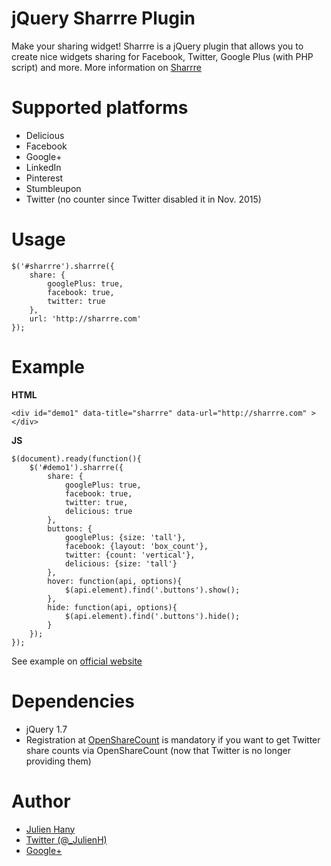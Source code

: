 # jQuery Sharrre Plugin
Make your sharing widget! Sharrre is a jQuery plugin that allows you to create nice widgets sharing for Facebook, Twitter, Google Plus (with PHP script) and more. More information on [Sharrre](http://sharrre.com/#demos)

# Supported platforms
* Delicious
* Facebook
* Google+
* LinkedIn
* Pinterest
* Stumbleupon
* Twitter (no counter since Twitter disabled it in Nov. 2015)

# Usage

```
$('#sharrre').sharrre({
    share: {
        googlePlus: true,
        facebook: true,
        twitter: true
    },
    url: 'http://sharrre.com'
});
```

# Example
**HTML**

```
<div id="demo1" data-title="sharrre" data-url="http://sharrre.com" ></div>
```

**JS**

```
$(document).ready(function(){
    $('#demo1').sharrre({
        share: {
            googlePlus: true,
            facebook: true,
            twitter: true,
            delicious: true
        },
        buttons: {
            googlePlus: {size: 'tall'},
            facebook: {layout: 'box_count'},
            twitter: {count: 'vertical'},
            delicious: {size: 'tall'}
        },
        hover: function(api, options){
            $(api.element).find('.buttons').show();
        },
        hide: function(api, options){
            $(api.element).find('.buttons').hide();
        }
    });
});
```

See example on [official website](http://sharrre.com/#demos)

# Dependencies
* jQuery 1.7
* Registration at [OpenShareCount](http://opensharecount.com) is mandatory if you want to get Twitter share counts via OpenShareCount (now that Twitter is no longer providing them)

# Author
- [Julien Hany](http://hany.fr)
- [Twitter (@_JulienH)](http://twitter.com/_JulienH)
- [Google+](http://plus.google.com/111637545317893682325)
